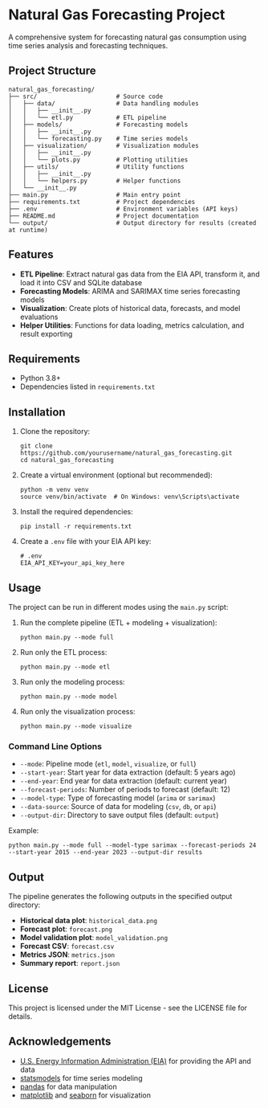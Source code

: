 # Natural Gas Forecasting Project

A comprehensive system for forecasting natural gas consumption using time series analysis and forecasting techniques.

## Project Structure

```
natural_gas_forecasting/
├── src/                      # Source code
│   ├── data/                 # Data handling modules
│   │   ├── __init__.py
│   │   └── etl.py            # ETL pipeline
│   ├── models/               # Forecasting models
│   │   ├── __init__.py
│   │   └── forecasting.py    # Time series models
│   ├── visualization/        # Visualization modules
│   │   ├── __init__.py
│   │   └── plots.py          # Plotting utilities
│   ├── utils/                # Utility functions
│   │   ├── __init__.py
│   │   └── helpers.py        # Helper functions
│   └── __init__.py
├── main.py                   # Main entry point
├── requirements.txt          # Project dependencies
├── .env                      # Environment variables (API keys)
├── README.md                 # Project documentation
└── output/                   # Output directory for results (created at runtime)
```

## Features

- **ETL Pipeline**: Extract natural gas data from the EIA API, transform it, and load it into CSV and SQLite database
- **Forecasting Models**: ARIMA and SARIMAX time series forecasting models
- **Visualization**: Create plots of historical data, forecasts, and model evaluations
- **Helper Utilities**: Functions for data loading, metrics calculation, and result exporting

## Requirements

- Python 3.8+
- Dependencies listed in `requirements.txt`

## Installation

1. Clone the repository:
   ```
   git clone https://github.com/yourusername/natural_gas_forecasting.git
   cd natural_gas_forecasting
   ```

2. Create a virtual environment (optional but recommended):
   ```
   python -m venv venv
   source venv/bin/activate  # On Windows: venv\Scripts\activate
   ```

3. Install the required dependencies:
   ```
   pip install -r requirements.txt
   ```

4. Create a `.env` file with your EIA API key:
   ```
   # .env
   EIA_API_KEY=your_api_key_here
   ```

## Usage

The project can be run in different modes using the `main.py` script:

1. Run the complete pipeline (ETL + modeling + visualization):
   ```
   python main.py --mode full
   ```

2. Run only the ETL process:
   ```
   python main.py --mode etl
   ```

3. Run only the modeling process:
   ```
   python main.py --mode model
   ```

4. Run only the visualization process:
   ```
   python main.py --mode visualize
   ```

### Command Line Options

- `--mode`: Pipeline mode (`etl`, `model`, `visualize`, or `full`)
- `--start-year`: Start year for data extraction (default: 5 years ago)
- `--end-year`: End year for data extraction (default: current year)
- `--forecast-periods`: Number of periods to forecast (default: 12)
- `--model-type`: Type of forecasting model (`arima` or `sarimax`)
- `--data-source`: Source of data for modeling (`csv`, `db`, or `api`)
- `--output-dir`: Directory to save output files (default: `output`)

Example:
```
python main.py --mode full --model-type sarimax --forecast-periods 24 --start-year 2015 --end-year 2023 --output-dir results
```

## Output

The pipeline generates the following outputs in the specified output directory:

- **Historical data plot**: `historical_data.png`
- **Forecast plot**: `forecast.png`
- **Model validation plot**: `model_validation.png`
- **Forecast CSV**: `forecast.csv`
- **Metrics JSON**: `metrics.json`
- **Summary report**: `report.json`

## License

This project is licensed under the MIT License - see the LICENSE file for details.

## Acknowledgements

- [U.S. Energy Information Administration (EIA)](https://www.eia.gov/) for providing the API and data
- [statsmodels](https://www.statsmodels.org/) for time series modeling
- [pandas](https://pandas.pydata.org/) for data manipulation
- [matplotlib](https://matplotlib.org/) and [seaborn](https://seaborn.pydata.org/) for visualization
